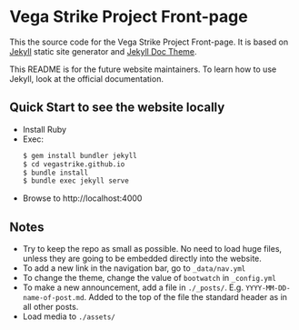 # Vega Strike Project Front-page

This the source code for the Vega Strike Project Front-page. It is based on [Jekyll](https://jekyllrb.com/) static site generator and [Jekyll Doc Theme](https://github.com/aksakalli/jekyll-doc-theme/).

This README is for the future website maintainers. To learn how to use Jekyll, look at the official
documentation.

## Quick Start to see the website locally

- Install Ruby
- Exec:
	```sh
	$ gem install bundler jekyll
	$ cd vegastrike.github.io
	$ bundle install
	$ bundle exec jekyll serve
	```
- Browse to http://localhost:4000

## Notes

- Try to keep the repo as small as possible. No need to load huge files, unless they are going to be embedded directly into the website.
- To add a new link in the navigation bar, go to `_data/nav.yml`
- To change the theme, change the value of `bootwatch` in `_config.yml`
- To make a new announcement, add a file in `./_posts/`. E.g. `YYYY-MM-DD-name-of-post.md`. Added
to the top of the file the standard header as in all other posts.
- Load media to `./assets/`
